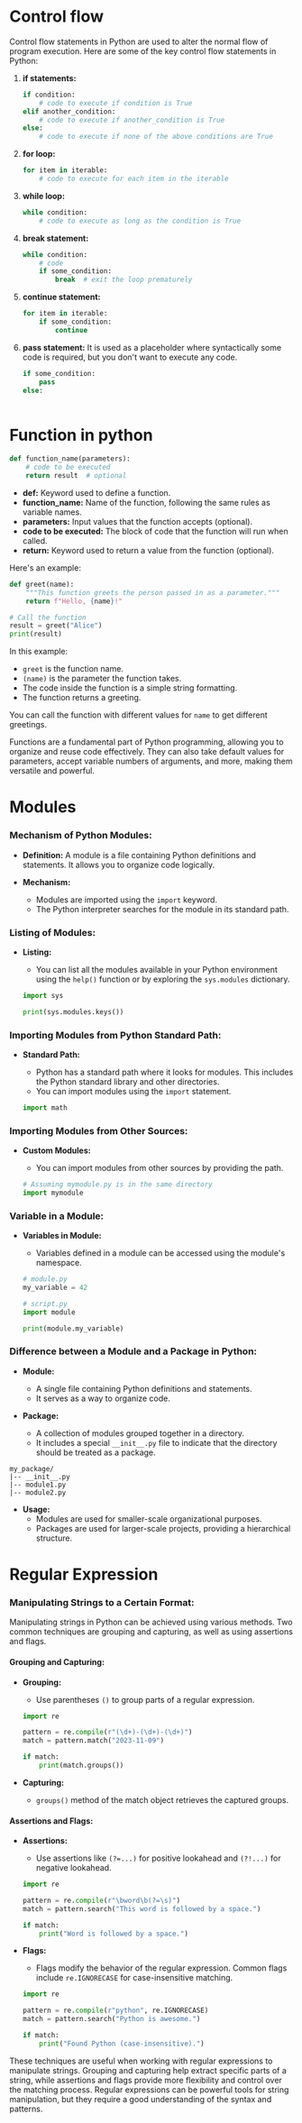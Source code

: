 # Control flow
Control flow statements in Python are used to alter the normal flow of program execution. Here are some of the key control flow statements in Python:

1. **if statements:**
   ```python
   if condition:
       # code to execute if condition is True
   elif another_condition:
       # code to execute if another_condition is True
   else:
       # code to execute if none of the above conditions are True
   ```

2. **for loop:**
   ```python
   for item in iterable:
       # code to execute for each item in the iterable
   ```

3. **while loop:**
   ```python
   while condition:
       # code to execute as long as the condition is True
   ```

4. **break statement:**
   ```python
   while condition:
       # code
       if some_condition:
           break  # exit the loop prematurely
   ```

5. **continue statement:**
   ```python
   for item in iterable:
       if some_condition:
           continue  
   ```

6. **pass statement:**
   It is used as a placeholder where syntactically some code is required, but you don't want to execute any code.

   ```python
   if some_condition:
       pass  
   else:
       
   ```

  # Function in python 

```python
def function_name(parameters):
    # code to be executed
    return result  # optional
```

- **def:** Keyword used to define a function.
- **function_name:** Name of the function, following the same rules as variable names.
- **parameters:** Input values that the function accepts (optional).
- **code to be executed:** The block of code that the function will run when called.
- **return:** Keyword used to return a value from the function (optional).

Here's an example:

```python
def greet(name):
    """This function greets the person passed in as a parameter."""
    return f"Hello, {name}!"

# Call the function
result = greet("Alice")
print(result)
```

In this example:
- `greet` is the function name.
- `(name)` is the parameter the function takes.
- The code inside the function is a simple string formatting.
- The function returns a greeting.

You can call the function with different values for `name` to get different greetings.

Functions are a fundamental part of Python programming, allowing you to organize and reuse code effectively. They can also take default values for parameters, accept variable numbers of arguments, and more, making them versatile and powerful.

# Modules



### Mechanism of Python Modules:

- **Definition:** A module is a file containing Python definitions and statements. It allows you to organize code logically.
  
- **Mechanism:**
  - Modules are imported using the `import` keyword.
  - The Python interpreter searches for the module in its standard path.

### Listing of Modules:

- **Listing:**
  - You can list all the modules available in your Python environment using the `help()` function or by exploring the `sys.modules` dictionary.

  ```python
  import sys

  print(sys.modules.keys())
  ```

### Importing Modules from Python Standard Path:

- **Standard Path:**
  - Python has a standard path where it looks for modules. This includes the Python standard library and other directories.
  - You can import modules using the `import` statement.

  ```python
  import math
  ```

### Importing Modules from Other Sources:

- **Custom Modules:**
  - You can import modules from other sources by providing the path.
  
  ```python
  # Assuming mymodule.py is in the same directory
  import mymodule
  ```

### Variable in a Module:

- **Variables in Module:**
  - Variables defined in a module can be accessed using the module's namespace.
  
  ```python
  # module.py
  my_variable = 42

  # script.py
  import module

  print(module.my_variable)
  ```

### Difference between a Module and a Package in Python:

- **Module:**
  - A single file containing Python definitions and statements.
  - It serves as a way to organize code.

- **Package:**
  - A collection of modules grouped together in a directory.
  - It includes a special `__init__.py` file to indicate that the directory should be treated as a package.

```plaintext
my_package/
|-- __init__.py
|-- module1.py
|-- module2.py
```

- **Usage:**
  - Modules are used for smaller-scale organizational purposes.
  - Packages are used for larger-scale projects, providing a hierarchical structure.

# Regular Expression
### Manipulating Strings to a Certain Format:

Manipulating strings in Python can be achieved using various methods. Two common techniques are grouping and capturing, as well as using assertions and flags.

#### Grouping and Capturing:

- **Grouping:**
  - Use parentheses `()` to group parts of a regular expression.

  ```python
  import re

  pattern = re.compile(r"(\d+)-(\d+)-(\d+)")
  match = pattern.match("2023-11-09")

  if match:
      print(match.groups())
  ```

- **Capturing:**
  - `groups()` method of the match object retrieves the captured groups.

#### Assertions and Flags:

- **Assertions:**
  - Use assertions like `(?=...)` for positive lookahead and `(?!...)` for negative lookahead.

  ```python
  import re

  pattern = re.compile(r"\bword\b(?=\s)")
  match = pattern.search("This word is followed by a space.")

  if match:
      print("Word is followed by a space.")
  ```

- **Flags:**
  - Flags modify the behavior of the regular expression. Common flags include `re.IGNORECASE` for case-insensitive matching.

  ```python
  import re

  pattern = re.compile(r"python", re.IGNORECASE)
  match = pattern.search("Python is awesome.")

  if match:
      print("Found Python (case-insensitive).")
  ```

These techniques are useful when working with regular expressions to manipulate strings. Grouping and capturing help extract specific parts of a string, while assertions and flags provide more flexibility and control over the matching process. Regular expressions can be powerful tools for string manipulation, but they require a good understanding of the syntax and patterns.